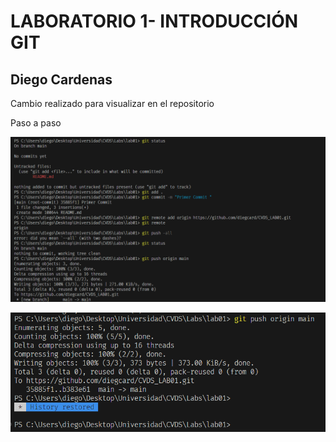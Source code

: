 # LABORATORIO 1- INTRODUCCIÓN GIT

## Diego Cardenas

Cambio realizado para visualizar en el repositorio

Paso a paso

![alt text](image.png)

![alt text](image-1.png)